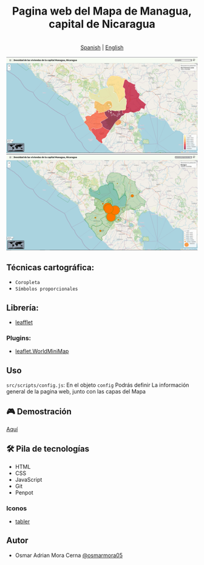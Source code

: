 <div align="center"> 
    <h1>Pagina web del Mapa de Managua, capital de Nicaragua</h1>
</div>

<div align="center">
  <br/>
  <a href="./README.es.md">Spanish</a> | <a href="./README.md">English</a>
  <br/>
</div>

<br/>

<img src ="./assets/choropleth.png">
<img src ="./assets/proportional-symbols.png">

## Técnicas cartográfica:
- `Coropleta`
- `Símbolos proporcionales`

## Librería:
- [leafflet](https://leafletjs.com/)

### Plugins:
- [leaflet.WorldMiniMap](https://github.com/maneoverland/leaflet.WorldMiniMap)  

## Uso
`src/scripts/config.js`: En el objeto `config` Podrás definir La información general de la pagina web, junto con las capas del Mapa

## 🎮 Demostración
[Aquí]()

## 🛠️ Pila de tecnologías
- HTML
- CSS
- JavaScript
- Git
- Penpot

### Iconos
- [tabler](https://tabler.io/icons)

## Autor
- Osmar Adrian Mora Cerna [@osmarmora05](https://github.com/osmarmora05)
